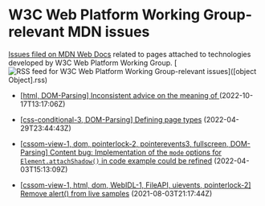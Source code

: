 # W3C Web Platform Working Group-relevant MDN issues

[Issues filed on MDN Web Docs](https://github.com/mdn/content/issues) related to pages attached to technologies developed by W3C Web Platform Working Group. [![RSS feed for W3C Web Platform Working Group-relevant issues](https://www.w3.org/QA/2007/04/feed_icon)]([object Object].rss)

* [[html, DOM-Parsing] Inconsistent advice on the meaning of <mark>](https://github.com/mdn/content/issues/21595) (2022-10-17T13:17:06Z)
  
* [[css-conditional-3, DOM-Parsing] Defining page types](https://github.com/mdn/content/issues/15539) (2022-04-29T23:44:43Z)
  
* [[cssom-view-1, dom, pointerlock-2, pointerevents3, fullscreen, DOM-Parsing] Content bug: Implementation of the `mode` options for `Element.attachShadow()` in code example could be refined](https://github.com/mdn/content/issues/14620) (2022-04-03T15:13:09Z)
  
* [[cssom-view-1, html, dom, WebIDL-1, FileAPI, uievents, pointerlock-2] Remove alert() from live samples](https://github.com/mdn/content/issues/7566) (2021-08-03T21:17:44Z)
  
